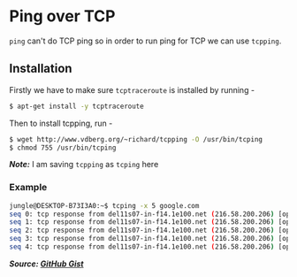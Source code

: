 # Ping over TCP

`ping` can't do TCP ping so in order to run ping for TCP we can use `tcpping`.

## Installation

Firstly we have to make sure `tcptraceroute` is installed by running -

```bash
$ apt-get install -y tcptraceroute
```

Then to install tcpping, run -

```bash
$ wget http://www.vdberg.org/~richard/tcpping -O /usr/bin/tcping
$ chmod 755 /usr/bin/tcping
```

**_Note:_** I am saving `tcpping` as `tcping` here

### Example

```bash
jungle@DESKTOP-B73I3A0:~$ tcping -x 5 google.com
seq 0: tcp response from del11s07-in-f14.1e100.net (216.58.200.206) [open]  60.454 ms
seq 1: tcp response from del11s07-in-f14.1e100.net (216.58.200.206) [open]  78.215 ms
seq 2: tcp response from del11s07-in-f14.1e100.net (216.58.200.206) [open]  55.457 ms
seq 3: tcp response from del11s07-in-f14.1e100.net (216.58.200.206) [open]  53.049 ms
seq 4: tcp response from del11s07-in-f14.1e100.net (216.58.200.206) [open]  48.375 ms
```

**_Source: [GitHub Gist](https://gist.github.com/cnDelbert/5fb06ccf10c19dbce3a7)_**
